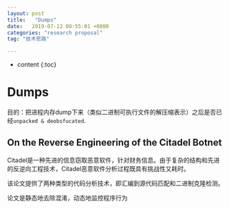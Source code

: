 ```yaml
---
layout: post
title:   "Dumps"
date:   2019-07-12 08:55:01 +0800
categories: "research proposal"
tag: "技术思路"

---
```


* content
{:toc}




# Dumps

目的：把进程内存dump下来（类似二进制可执行文件的解压缩表示）之后是否已经`unpacked & deobsfucated`.

## On the Reverse Engineering of the Citadel Botnet 

Citadel是一种先进的信息窃取恶意软件，针对财务信息。由于复杂的结构和先进的反逆向工程技术，Citadel恶意软件分析过程既具有挑战性又耗时。

该论文提供了两种类型的代码分析技术，即汇编到源代码匹配和二进制克隆检测。

论文是静态地去除混淆，动态地监控程序行为

